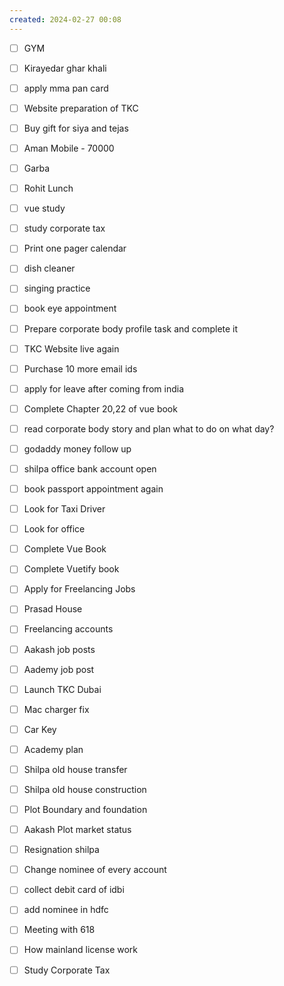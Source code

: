 ```yaml
---
created: 2024-02-27 00:08
---
```


- [ ] GYM
- [ ] Kirayedar ghar khali
- [ ] apply mma pan card
- [ ] Website preparation of TKC
- [ ] Buy gift for siya and tejas
- [ ] Aman Mobile - 70000
- [ ] Garba
- [ ] Rohit Lunch
- [ ] vue study
- [ ] study corporate tax
- [ ] Print one pager calendar
- [ ] dish cleaner
- [ ] singing practice
- [ ] book eye appointment





- [ ] Prepare corporate body profile task and complete it
- [ ] TKC Website live again
- [ ] Purchase 10 more email ids
- [ ] apply for leave after coming from india
- [ ] Complete Chapter 20,22 of vue book
- [ ] read corporate body story  and plan what to do on what day?
- [ ] godaddy money follow up
- [ ] shilpa office bank account open
- [ ] book passport appointment again
- [ ] Look for Taxi Driver
- [ ] Look for office
- [ ] Complete Vue Book 
- [ ] Complete Vuetify book
- [ ] Apply for Freelancing Jobs
- [ ] Prasad House 
- [ ] Freelancing accounts
- [ ] Aakash job posts
- [ ] Aademy job post
- [ ] Launch TKC Dubai
- [ ] Mac charger fix
- [ ] Car Key 
- [ ] Academy plan 
- [ ] Shilpa old house transfer
- [ ] Shilpa old house construction
- [ ] Plot Boundary and foundation 
- [ ] Aakash Plot market status
- [ ] Resignation shilpa
- [ ] Change nominee of every account
- [ ] collect debit card of idbi
- [ ] add nominee in hdfc 
- [ ] Meeting with 618
- [ ] How mainland license work
- [ ] Study Corporate Tax